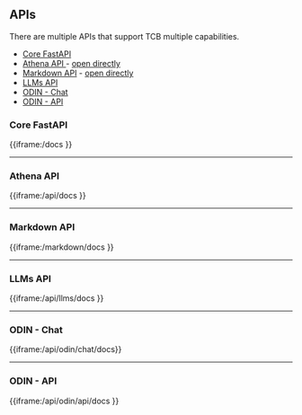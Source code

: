 ## APIs

There are multiple APIs that support TCB multiple capabilities.

- [Core FastAPI](docs/dev/apis#core-fastapi)
- [Athena API  ](docs/dev/apis#athena-api  ) - [open directly](/api/docs     )
- [Markdown API](docs/dev/apis#markdown-api) - [open directly](/markdown/docs)
- [LLMs API    ](docs/dev/apis#llms-api)
- [ODIN - Chat ](docs/dev/apis#odin-chat)
- [ODIN - API  ](docs/dev/apis#odin-api)


### Core FastAPI
<a id="core-fastapi"></a>
{{iframe:/docs }}

---- 
### Athena API
<a id="athena-api"></a>
{{iframe:/api/docs }}

---- 
### Markdown API 
<a id="markdown-api"></a>
{{iframe:/markdown/docs }}

---- 
### LLMs API
<a id="llms-api"></a>
{{iframe:/api/llms/docs }}

---- 
### ODIN - Chat
<a id="odin-chat"></a>
{{iframe:/api/odin/chat/docs}}

---- 
### ODIN - API
<a id="odin-api"></a>
{{iframe:/api/odin/api/docs }}
